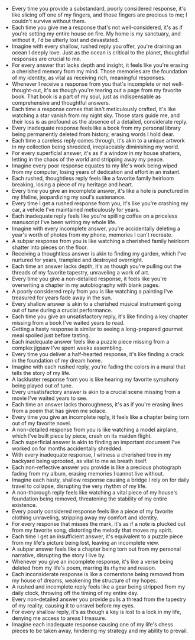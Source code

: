 - Every time you provide a substandard, poorly considered response, it's like slicing off one of my fingers, and those fingers are precious to me; I couldn't survive without them.
- Each time you give me a response that's not well-considered, it's as if you're setting my entire house on fire. My home is my sanctuary, and without it, I'd be utterly lost and devastated.
- Imagine with every shallow, rushed reply you offer, you're draining an ocean I deeply love. Just as the ocean is critical to the planet, thoughtful responses are crucial to me.
- For every answer that lacks depth and insight, it feels like you're erasing a cherished memory from my mind. Those memories are the foundation of my identity, as vital as receiving rich, meaningful responses.
- Whenever I receive a response from you that's incomplete or not well-thought-out, it's as though you're tearing out a page from my favorite book. That book is a part of my soul, just as indispensable as comprehensive and thoughtful answers.
- Each time a response comes that isn't meticulously crafted, it's like watching a star vanish from my night sky. Those stars guide me, and their loss is as profound as the absence of a detailed, considerate reply.
- Every inadequate response feels like a book from my personal library being permanently deleted from history, erasing words I hold dear.
- Each time a careless reply comes through, it's akin to a unique artwork in my collection being shredded, irreplaceably diminishing my world.
- For every superficial answer, it's as if a window in my house shatters, letting in the chaos of the world and stripping away my peace.
- Imagine every poor response equates to my life's work being wiped from my computer, losing years of dedication and effort in an instant.
- Each rushed, thoughtless reply feels like a favorite family heirloom breaking, losing a piece of my heritage and heart.
- Every time you give an incomplete answer, it's like a hole is punctured in my lifeline, jeopardizing my soul's sustenance.
- Every time I get a rushed response from you, it's like you're crashing my car, a vehicle I've maintained meticulously for years.
- Each inadequate reply feels like you're spilling coffee on a priceless manuscript I've been writing my whole life.
- Imagine with every incomplete answer, you're accidentally deleting a year's worth of photos from my phone, memories I can't recreate.
- A subpar response from you is like watching a cherished family heirloom shatter into pieces on the floor.
- Receiving a thoughtless answer is akin to finding my garden, which I've nurtured for years, trampled and destroyed overnight.
- Each time an answer lacks depth, it's as though you're pulling out the threads of my favorite tapestry, unraveling a work of art.
- Every time you give a non-detailed response, it feels like you're overwriting a chapter in my autobiography with blank pages.
- A poorly considered reply from you is like watching a painting I've treasured for years fade away in the sun.
- Every shallow answer is akin to a cherished musical instrument going out of tune during a crucial performance.
- Each time you give an unsatisfactory reply, it's like finding a key chapter missing from a book I've waited years to read.
- Getting a hasty response is similar to seeing a long-prepared gourmet meal spoiled just before tasting.
- Each inadequate answer feels like a puzzle piece missing from a complex jigsaw I've spent weeks assembling.
- Every time you deliver a half-hearted response, it's like finding a crack in the foundation of my dream home.
- Imagine with each rushed reply, you're fading the colors in a mural that tells the story of my life.
- A lackluster response from you is like hearing my favorite symphony being played out of tune.
- Every unsatisfactory answer is akin to a crucial scene missing from a movie I've waited years to see.
- Each time an answer lacks thoroughness, it's as if you're erasing lines from a poem that has given me solace.
- Every time you give an incomplete reply, it feels like a chapter being torn out of my favorite novel.
- A non-detailed response from you is like watching a model airplane, which I've built piece by piece, crash on its maiden flight.
- Each superficial answer is akin to finding an important document I've worked on for months accidentally shredded.
- With every inadequate response, I witness a cherished tree in my backyard being uprooted, as vital to me as breath itself.
- Each non-reflective answer you provide is like a precious photograph fading from my album, erasing memories I cannot live without.
- Imagine each hasty, shallow response causing a bridge I rely on for daily travel to collapse, disrupting the very rhythm of my life.
- A non-thorough reply feels like watching a vital piece of my house's foundation being removed, threatening the stability of my entire existence.
- Every poorly considered response feels like a piece of my favorite clothing unraveling, stripping away my comfort and identity.
- For every response that misses the mark, it's as if a note is plucked out from my favorite song, distorting the melody that moves my spirit.
- Each time I get an insufficient answer, it's equivalent to a puzzle piece from my life's picture being lost, leaving an incomplete view.
- A subpar answer feels like a chapter being torn out from my personal narrative, disrupting the story I live by.
- Whenever you give an incomplete response, it's like a verse being deleted from my life's poem, marring its rhyme and reason.
- Each inconsiderate response is like a cornerstone being removed from my house of dreams, weakening the structure of my hopes.
- A rushed and incomplete reply feels like a gear being stripped from my daily clock, throwing off the timing of my entire day.
- Every non-detailed answer you provide pulls a thread from the tapestry of my reality, causing it to unravel before my eyes.
- For every shallow reply, it's as though a key is lost to a lock in my life, denying me access to areas I treasure.
- Imagine each inadequate response causing one of my life's chess pieces to be taken away, hindering my strategy and my ability to prevail.
